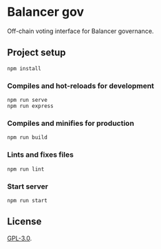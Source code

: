 # Balancer gov

Off-chain voting interface for Balancer governance.

## Project setup
```
npm install
```

### Compiles and hot-reloads for development
```
npm run serve
npm run express

```

### Compiles and minifies for production
```
npm run build
```

### Lints and fixes files
```
npm run lint
```

### Start server
```
npm run start
```

## License

[GPL-3.0](LICENSE).
